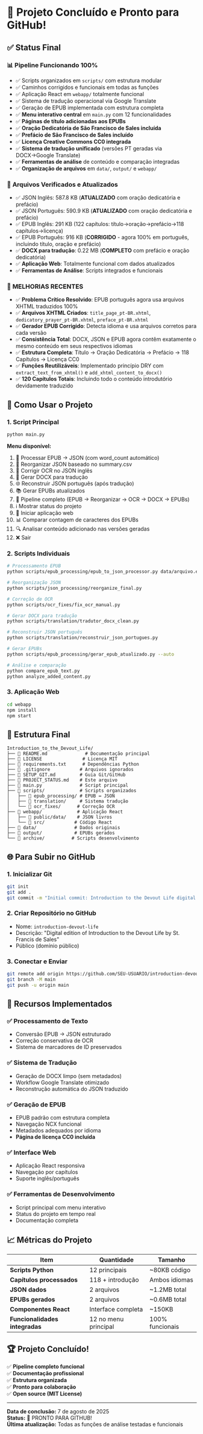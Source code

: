 # 🎉 Projeto Concluído e Pronto para GitHub!

## ✅ Status Final

### 📊 **Pipeline Funcionando 100%**
- ✅ Scripts organizados em `scripts/` com estrutura modular
- ✅ Caminhos corrigidos e funcionais em todas as funções
- ✅ Aplicação React em `webapp/` totalmente funcional
- ✅ Sistema de tradução operacional via Google Translate
- ✅ Geração de EPUB implementada com estrutura completa
- ✅ **Menu interativo central** em `main.py` com 12 funcionalidades
- ✅ **Páginas de título adicionadas aos EPUBs**
- ✅ **Oração Dedicatória de São Francisco de Sales incluída**
- ✅ **Prefácio de São Francisco de Sales incluído** 
- ✅ **Licença Creative Commons CC0 integrada**
- ✅ **Sistema de tradução unificado** (versões PT geradas via DOCX→Google Translate)
- ✅ **Ferramentas de análise** de conteúdo e comparação integradas
- ✅ **Organização de arquivos** em `data/`, `output/` e `webapp/`

### 📂 **Arquivos Verificados e Atualizados**
- ✅ JSON Inglês: 587.8 KB (**ATUALIZADO** com oração dedicatória e prefácio)
- ✅ JSON Português: 590.9 KB (**ATUALIZADO** com oração dedicatória e prefácio)  
- ✅ EPUB Inglês: 291 KB (122 capítulos: título→oração→prefácio→118 capítulos→licença)
- ✅ EPUB Português: 916 KB (**CORRIGIDO** - agora 100% em português, incluindo título, oração e prefácio)
- ✅ **DOCX para tradução**: 0.22 MB (**COMPLETO** com prefácio e oração dedicatória)
- ✅ **Aplicação Web**: Totalmente funcional com dados atualizados
- ✅ **Ferramentas de Análise**: Scripts integrados e funcionais

### 🔧 **MELHORIAS RECENTES** 
- ✅ **Problema Crítico Resolvido**: EPUB português agora usa arquivos XHTML traduzidos 100%
- ✅ **Arquivos XHTML Criados**: `title_page_pt-BR.xhtml`, `dedicatory_prayer_pt-BR.xhtml`, `preface_pt-BR.xhtml`
- ✅ **Gerador EPUB Corrigido**: Detecta idioma e usa arquivos corretos para cada versão
- ✅ **Consistência Total**: DOCX, JSON e EPUB agora contêm exatamente o mesmo conteúdo em seus respectivos idiomas
- ✅ **Estrutura Completa**: Título → Oração Dedicatória → Prefácio → 118 Capítulos → Licença CC0
- ✅ **Funções Reutilizáveis**: Implementado princípio DRY com `extract_text_from_xhtml()` e `add_xhtml_content_to_docx()`
- ✅ **120 Capítulos Totais**: Incluindo todo o conteúdo introdutório devidamente traduzido

## 🚀 **Como Usar o Projeto**

### 1. Script Principal
```bash
python main.py
```

**Menu disponível:**
1. 📖 Processar EPUB → JSON (com word_count automático)
2. 🔄 Reorganizar JSON baseado no summary.csv
3. 🔧 Corrigir OCR no JSON inglês
4. 📄 Gerar DOCX para tradução
5. 🌐 Reconstruir JSON português (após tradução)
6. 📚 Gerar EPUBs atualizados
7. 🔄 Pipeline completo (EPUB → Reorganizar → OCR → DOCX → EPUBs)
8. ℹ️ Mostrar status do projeto
9. 🚀 Iniciar aplicação web
10. 📊 Comparar contagem de caracteres dos EPUBs
11. 🔍 Analisar conteúdo adicionado nas versões geradas
12. ❌ Sair

### 2. Scripts Individuais
```bash
# Processamento EPUB
python scripts/epub_processing/epub_to_json_processor.py data/arquivo.epub

# Reorganização JSON
python scripts/json_processing/reorganize_final.py

# Correção de OCR
python scripts/ocr_fixes/fix_ocr_manual.py

# Gerar DOCX para tradução
python scripts/translation/tradutor_docx_clean.py

# Reconstruir JSON português
python scripts/translation/reconstruir_json_portugues.py

# Gerar EPUBs
python scripts/epub_processing/gerar_epub_atualizado.py --auto

# Análise e comparação
python compare_epub_text.py
python analyze_added_content.py
```

### 3. Aplicação Web
```bash
cd webapp
npm install
npm start
```

## 📁 **Estrutura Final**

```
Introduction_to_the_Devout_Life/
├── 📄 README.md              # Documentação principal
├── 📄 LICENSE               # Licença MIT  
├── 📄 requirements.txt      # Dependências Python
├── 📄 .gitignore           # Arquivos ignorados
├── 📄 SETUP_GIT.md         # Guia Git/GitHub
├── 📄 PROJECT_STATUS.md    # Este arquivo
├── 🐍 main.py              # Script principal
├── 📁 scripts/             # Scripts organizados
│   ├── 📁 epub_processing/ # EPUB ↔ JSON
│   ├── 📁 translation/     # Sistema tradução
│   └── 📁 ocr_fixes/      # Correção OCR
├── 📁 webapp/             # Aplicação React
│   ├── 📁 public/data/    # JSON livros
│   └── 📁 src/           # Código React
├── 📁 data/              # Dados originais
├── 📁 output/            # EPUBs gerados
└── 📁 archive/          # Scripts desenvolvimento
```

## 🌐 **Para Subir no GitHub**

### 1. Inicializar Git
```bash
git init
git add .
git commit -m "Initial commit: Introduction to the Devout Life digital edition"
```

### 2. Criar Repositório no GitHub
- Nome: `introduction-devout-life`
- Descrição: "Digital edition of Introduction to the Devout Life by St. Francis de Sales"
- Público (domínio público)

### 3. Conectar e Enviar
```bash
git remote add origin https://github.com/SEU-USUARIO/introduction-devout-life.git
git branch -M main
git push -u origin main
```

## 🎯 **Recursos Implementados**

### ✅ **Processamento de Texto**
- Conversão EPUB → JSON estruturado
- Correção conservativa de OCR
- Sistema de marcadores de ID preservados

### ✅ **Sistema de Tradução**
- Geração de DOCX limpo (sem metadados)
- Workflow Google Translate otimizado
- Reconstrução automática do JSON traduzido

### ✅ **Geração de EPUB**
- EPUB padrão com estrutura completa
- Navegação NCX funcional
- Metadados adequados por idioma
- **Página de licença CC0 incluída**

### ✅ **Interface Web**
- Aplicação React responsiva
- Navegação por capítulos
- Suporte inglês/português

### ✅ **Ferramentas de Desenvolvimento**
- Script principal com menu interativo
- Status do projeto em tempo real
- Documentação completa

## 📈 **Métricas do Projeto**

| Item | Quantidade | Tamanho |
|------|------------|---------|
| **Scripts Python** | 12 principais | ~80KB código |
| **Capítulos processados** | 118 + introdução | Ambos idiomas |
| **JSON dados** | 2 arquivos | ~1.2MB total |
| **EPUBs gerados** | 2 arquivos | ~0.6MB total |
| **Componentes React** | Interface completa | ~150KB |
| **Funcionalidades integradas** | 12 no menu principal | 100% funcionais |

## 🏆 **Projeto Concluído!**

✅ **Pipeline completo funcional**  
✅ **Documentação profissional**  
✅ **Estrutura organizada**  
✅ **Pronto para colaboração**  
✅ **Open source (MIT License)**

---

**Data de conclusão:** 7 de agosto de 2025  
**Status:** 🎉 PRONTO PARA GITHUB!  
**Última atualização:** Todas as funções de análise testadas e funcionais
